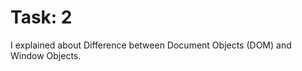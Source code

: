 <h1>Task: 2</h1>
<p>I explained about Difference between Document Objects (DOM) and Window Objects.</p>
